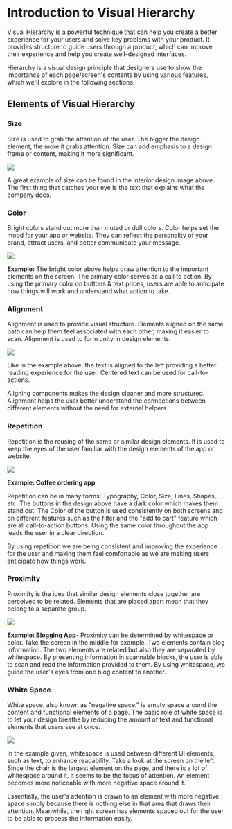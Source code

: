 # Introduction to Visual Hierarchy

Visual Hierarchy is a powerful technique that can help you create a better experience for your users and solve key problems with your product. It provides structure to guide users through a product, which can improve their experience and help you create well-designed interfaces.

Hierarchy is a visual design principle that designers use to show the importance of each page/screen's contents by using various features, which we'll explore in the following sections.

## Elements of Visual Hierarchy

### Size

Size is used to grab the attention of the user. The bigger the design element, the more it grabs attention. Size can add emphasis to a design frame or content, making it more significant.

![](/src/Images/size.png)

A great example of size can be found in the interior design image above. The first thing that catches your eye is the text that explains what the company does.

### Color 

Bright colors stand out more than muted or dull colors. Color helps set the mood for your app or website. They can reflect the personality of your brand, attract users, and better communicate your message.

![](/src/Images/color.png)

**Example:** The bright color above helps draw attention to the important elements on the screen. The primary color serves as a call to action. By using the primary color on buttons & text prices, users are able to anticipate how things will work and understand what action to take.

### Alignment

Alignment is used to provide visual structure. Elements aligned on the same path can help them feel associated with each other, making it easier to scan. Alignment is used to form unity in design elements.

![](/src/Images/alignment.png)

Like in the example above, the text is aligned to the left providing a better reading experience for the user. Centered text can be used for call-to-actions.

Aligning components makes the design cleaner and more structured. Alignment helps the user better understand the connections between different elements without the need for external helpers.

### Repetition

Repetition is the reusing of the same or similar design elements. It is used to keep the eyes of the user familiar with the design elements of the app or website.

![](/src/Images/repitition.png)

**Example: Coffee ordering app**

Repetition can be in many forms: Typography, Color, Size, Lines, Shapes, etc. The buttons in the design above have a dark color which makes them stand out. The Color of the button is used consistently on both screens and on different features such as the filter and the "add to cart" feature which are all call-to-action buttons. Using the same color throughout the app leads the user in a clear direction.

By using repetition we are being consistent and improving the experience for the user and making them feel comfortable as we are making users anticipate how things work.

### Proximity

Proximity is the idea that similar design elements close together are perceived to be related. Elements that are placed apart mean that they belong to a separate group.

![](/src/Images/proximity.png)

**Example: Blogging App**- Proximity can be determined by whitespace or color. Take the screen in the middle for example. Two elements contain blog information. The two elements are related but also they are separated by whitespace. By presenting information in scannable blocks, the user is able to scan and read the information provided to them. By using whitespace, we guide the user's eyes from one blog content to another.

### White Space

White space, also known as "negative space," is empty space around the content and functional elements of a page. The basic role of white space is to let your design breathe by reducing the amount of text and functional elements that users see at once.

![](/src/Images/whitespace.png)

In the example given, whitespace is used between different UI elements, such as text, to enhance readability. Take a look at the screen on the left. Since the chair is the largest element on the page, and there is a lot of whitespace around it, it seems to be the focus of attention. An element becomes more noticeable with more negative space around it.

Essentially, the user's attention is drawn to an element with more negative space simply because there is nothing else in that area that draws their attention. Meanwhile, the right screen has elements spaced out for the user to be able to process the information easily.